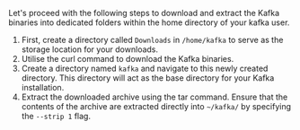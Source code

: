 Let's proceed with the following steps to download and extract the Kafka 
binaries into dedicated folders within the home directory of your kafka user.

1. First, create a directory called `Downloads` in `/home/kafka` to serve as 
the storage location for your downloads.
2. Utilise the curl command to download the Kafka binaries.
3. Create a directory named `kafka` and navigate to this newly created 
directory. This directory will act as the base directory for your Kafka 
installation.
4. Extract the downloaded archive using the tar command. Ensure that the 
contents of the archive are extracted directly into `~/kafka/` by specifying 
the `--strip 1` flag.